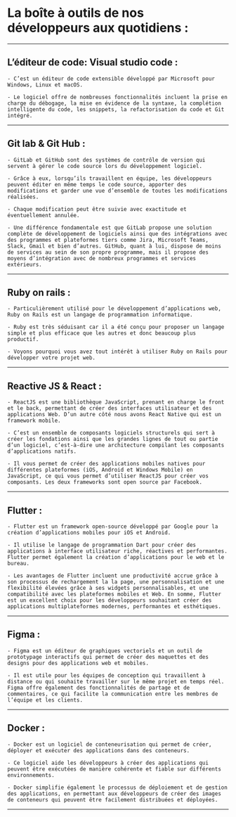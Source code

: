 # **La boîte à outils de nos développeurs aux quotidiens :**
---

## **L’éditeur de code: Visual studio code :**

    - C’est un éditeur de code extensible développé par Microsoft pour Windows, Linux et macOS. 
    
    - Le logiciel offre de nombreuses fonctionnalités incluent la prise en charge du débogage, la mise en évidence de la syntaxe, la complétion intelligente du code, les snippets, la refactorisation du code et Git intégré. 
---

## **Git lab & Git Hub :**

    - GitLab et GitHub sont des systèmes de contrôle de version qui servent à gérer le code source lors du développement logiciel. 

    - Grâce à eux, lorsqu’ils travaillent en équipe, les développeurs peuvent éditer en même temps le code source, apporter des modifications et garder une vue d’ensemble de toutes les modifications réalisées. 

    - Chaque modification peut être suivie avec exactitude et éventuellement annulée.

    - Une différence fondamentale est que GitLab propose une solution complète de développement de logiciels ainsi que des intégrations avec des programmes et plateformes tiers comme Jira, Microsoft Teams, Slack, Gmail et bien d’autres. GitHub, quant à lui, dispose de moins de services au sein de son propre programme, mais il propose des moyens d’intégration avec de nombreux programmes et services extérieurs.
---

## **Ruby on rails :**

    - Particulièrement utilisé pour le développement d’applications web, Ruby on Rails est un langage de programmation informatique. 

    - Ruby est très séduisant car il a été conçu pour proposer un langage simple et plus efficace que les autres et donc beaucoup plus productif. 

    - Voyons pourquoi vous avez tout intérêt à utiliser Ruby on Rails pour développer votre projet web.
---

## **Reactive JS & React :**

    - ReactJS est une bibliothèque JavaScript, prenant en charge le front et le back, permettant de créer des interfaces utilisateur et des applications Web. D’un autre côté nous avons React Native qui est un framework mobile. 

    - C’est un ensemble de composants logiciels structurels qui sert à créer les fondations ainsi que les grandes lignes de tout ou partie d’un logiciel, c’est-à-dire une architecture compilant les composants d’applications natifs. 

    - Il vous permet de créer des applications mobiles natives pour différentes plateformes (iOS, Android et Windows Mobile) en JavaScript, ce qui vous permet d’utiliser ReactJS pour créer vos composants. Les deux frameworks sont open source par Facebook.
---

## **Flutter :**

    - Flutter est un framework open-source développé par Google pour la création d’applications mobiles pour iOS et Android. 

    - Il utilise le langage de programmation Dart pour créer des applications à interface utilisateur riche, réactives et performantes. Flutter permet également la création d’applications pour le web et le bureau. 

    - Les avantages de Flutter incluent une productivité accrue grâce à son processus de rechargement la la page, une personnalisation et une flexibilité élevées grâce à ses widgets personnalisables, et une compatibilité avec les plateformes mobiles et Web. En somme, Flutter est un excellent choix pour les développeurs souhaitant créer des applications multiplateformes modernes, performantes et esthétiques.
---

## **Figma :**

    - Figma est un éditeur de graphiques vectoriels et un outil de prototypage interactifs qui permet de créer des maquettes et des designs pour des applications web et mobiles. 

    - Il est utile pour les équipes de conception qui travaillent à distance ou qui souhaite travailler sur le même projet en temps réel. Figma offre également des fonctionnalités de partage et de commentaires, ce qui facilite la communication entre les membres de l’équipe et les clients. 
---

## **Docker :**

    - Docker est un logiciel de conteneurisation qui permet de créer, déployer et exécuter des applications dans des conteneurs. 

    - Ce logiciel aide les développeurs à créer des applications qui peuvent être exécutées de manière cohérente et fiable sur différents environnements. 
    
    - Docker simplifie également le processus de déploiement et de gestion des applications, en permettant aux développeurs de créer des images de conteneurs qui peuvent être facilement distribuées et déployées.
---
